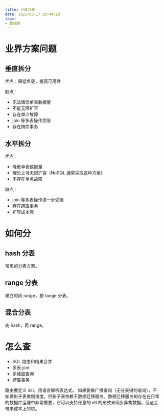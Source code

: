 ```yaml
---
title: 分库分表
date: 2021-03-17 20:44:18
tags:
- 数据库
---
```

# 业界方案问题

## 垂直拆分

优点：降低负载，提高可用性

缺点：
- 无法降低单表数据量
- 不能无限扩容
- 存在单点故障
- join 等多表操作受限
- 存在跨库事务

## 水平拆分

优点：
- 降低单表数据量
- 理论上可无限扩容（NoSQL 通常采取这种方案）
- 不存在单点故障

缺点：
- join 等多表操作进一步受限
- 存在跨库事务
- 扩容成本高

# 如何分

## hash 分表

常见的分表方案。

## range 分表

建立时间 range，按 range 分表。

## 混合分表

先 hash，再 range。

# 怎么查

- SQL 路由和结果合并
- 多表 join
- 多维度查询
- 跨库事务

路由要定义 dsl，用语言解析表达式。
如果要做广播查询（无分表键的查询），不如做影子表做侧维度。但影子表依赖于数据迁移服务。数据迁移服务的存在在日常的数据库运维中非常重要，它可以支持任意的 etl 的形式来同步异构数据。但这会带来成本上的坑。
